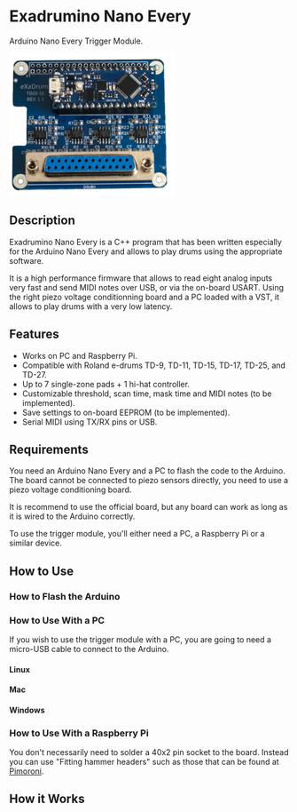 # Exadrumino Nano Every

Arduino Nano Every Trigger Module.

![board](board.png)

## Description

Exadrumino Nano Every is a C++ program that has been written especially for the Arduino Nano Every and allows to play drums using the appropriate software.

It is a high performance firmware that allows to read eight analog inputs very fast and send MIDI notes over USB, or via the on-board USART.
Using the right piezo voltage conditionning board and a PC loaded with a VST, it allows to play drums with a very low latency.

## Features

- Works on PC and Raspberry Pi.
- Compatible with Roland e-drums TD-9, TD-11, TD-15, TD-17, TD-25, and TD-27.
- Up to 7 single-zone pads + 1 hi-hat controller.
- Customizable threshold, scan time, mask time and MIDI notes (to be implemented).
- Save settings to on-board EEPROM (to be implemented).
- Serial MIDI using TX/RX pins or USB.

## Requirements

You need an Arduino Nano Every and a PC to flash the code to the Arduino.
The board cannot be connected to piezo sensors directly, you need to use a piezo voltage conditioning board.

It is recommend to use the official board, but any board can work as long as it is wired to the Arduino correctly.

To use the trigger module, you'll either need a PC, a Raspberry Pi or a similar device.

## How to Use

### How to Flash the Arduino

### How to Use With a PC

If you wish to use the trigger module with a PC, you are going to need a micro-USB cable to connect to the Arduino.

#### Linux

#### Mac

#### Windows

### How to Use With a Raspberry Pi

You don't necessarily need to solder a 40x2 pin socket to the board. Instead you can use "Fitting hammer headers" such as those that can be found at [Pimoroni](https://shop.pimoroni.com/search?q=hammer).

## How it Works
